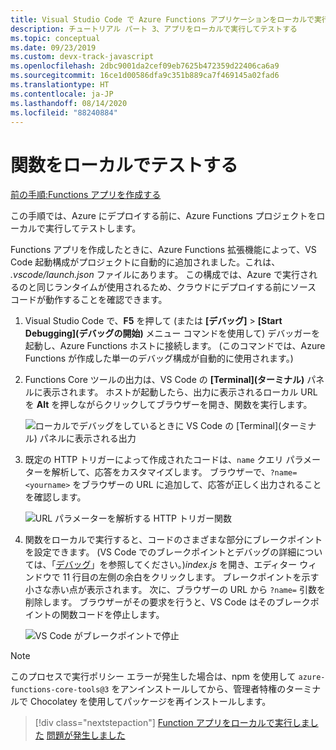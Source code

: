 ```yaml
---
title: Visual Studio Code で Azure Functions アプリケーションをローカルで実行する
description: チュートリアル パート 3、アプリをローカルで実行してテストする
ms.topic: conceptual
ms.date: 09/23/2019
ms.custom: devx-track-javascript
ms.openlocfilehash: 2dbc9001da2cef09eb7625b472359d22406ca6a9
ms.sourcegitcommit: 16ce1d00586dfa9c351b889ca7f469145a02fad6
ms.translationtype: HT
ms.contentlocale: ja-JP
ms.lasthandoff: 08/14/2020
ms.locfileid: "88240884"
---
```

# <a name="test-the-function-locally"></a>関数をローカルでテストする

[前の手順:Functions アプリを作成する](tutorial-vscode-serverless-node-02.md)

この手順では、Azure にデプロイする前に、Azure Functions プロジェクトをローカルで実行してテストします。

Functions アプリを作成したときに、Azure Functions 拡張機能によって、VS Code 起動構成がプロジェクトに自動的に追加されました。これは、 *.vscode/launch.json* ファイルにあります。 この構成では、Azure で実行されるのと同じランタイムが使用されるため、クラウドにデプロイする前にソース コードが動作することを確認できます。

1. Visual Studio Code で、**F5** を押して (または **[デバッグ]**  >  **[Start Debugging]\(デバッグの開始\)** メニュー コマンドを使用して) デバッガーを起動し、Azure Functions ホストに接続します。 (このコマンドでは、Azure Functions が作成した単一のデバッグ構成が自動的に使用されます。)

1. Functions Core ツールの出力は、VS Code の **[Terminal]\(ターミナル\)** パネルに表示されます。 ホストが起動したら、出力に表示されるローカル URL を **Alt** を押しながらクリックしてブラウザーを開き、関数を実行します。

    ![ローカルでデバッグをしているときに VS Code の [Terminal]\(ターミナル\) パネルに表示される出力](media/functions-extension/local-test-output.png)

1. 既定の HTTP トリガーによって作成されたコードは、`name` クエリ パラメーターを解析して、応答をカスタマイズします。 ブラウザーで、`?name=<yourname>` をブラウザーの URL に追加して、応答が正しく出力されることを確認します。

    ![URL パラメーターを解析する HTTP トリガー関数](media/functions-extension/local-test-browser.png)

1. 関数をローカルで実行すると、コードのさまざまな部分にブレークポイントを設定できます。 (VS Code でのブレークポイントとデバッグの詳細については、「[デバッグ](https://code.visualstudio.com/docs/editor/debugging)」を参照してください。)*index.js* を開き、エディター ウィンドウで 11 行目の左側の余白をクリックします。 ブレークポイントを示す小さな赤い点が表示されます。 次に、ブラウザーの URL から `?name=` 引数を削除します。 ブラウザーがその要求を行うと、VS Code はそのブレークポイントの関数コードを停止します。

    ![VS Code がブレークポイントで停止](media/functions-extension/debugging-breakpoint.png)

> [!Note]
>
> このプロセスで実行ポリシー エラーが発生した場合は、npm を使用して `azure-functions-core-tools@3` をアンインストールしてから、管理者特権のターミナルで Chocolatey を使用してパッケージを再インストールします。

> [!div class="nextstepaction"]
> [Function アプリをローカルで実行しました](tutorial-vscode-serverless-node-04.md) [問題が発生しました](https://www.research.net/r/PWZWZ52?tutorial=node-deployment-azurefunctions&step=run-app)
